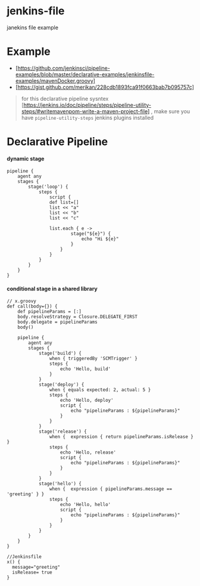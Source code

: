 # jenkins-file
janekins file example

# Example 
  * [https://github.com/jenkinsci/pipeline-examples/blob/master/declarative-examples/jenkinsfile-examples/mavenDocker.groovy]
  * [https://gist.github.com/merikan/228cdb1893fca91f0663bab7b095757c]

> for this declarative pipeline sysntex [https://jenkins.io/doc/pipeline/steps/pipeline-utility-steps/#writemavenpom-write-a-maven-project-file] , make sure you have ```pipeline-utility-steps``` jenkins plugins installed

# Declarative Pipeline
#### dynamic stage
```
pipeline {
    agent any
    stages {
        stage('loop') {
            steps {
                script {
                def list=[]
                list << "a"
                list << "b"
                list << "c"
                
                list.each { e -> 
                        stage("${e}") {
                            echo "Hi ${e}"
                        }
                    }
                }
            }
        }
    }
}
```
#### conditional stage in a shared library
```
// x.groovy
def call(body={}) {
    def pipelineParams = [:]
    body.resolveStrategy = Closure.DELEGATE_FIRST
    body.delegate = pipelineParams
    body()

    pipeline {
        agent any
        stages {
            stage('build') {
                when { triggeredBy 'SCMTrigger' }
                steps {
                    echo 'Hello, build'
                }
            }
            stage('deploy') {
                when { equals expected: 2, actual: 5 }
                steps {
                    echo 'Hello, deploy'
                    script {
                        echo "pipelineParams : ${pipelineParams}"
                    }
                }
            }
            stage('release') {
                when {  expression { return pipelineParams.isRelease } }
                steps {
                    echo 'Hello, release'
                    script {
                        echo "pipelineParams : ${pipelineParams}"
                    }
                }
            }
            stage('hello') {
                when {  expression { pipelineParams.message == 'greeting' } }
                steps {
                    echo 'Hello, hello'
                    script {
                        echo "pipelineParams : ${pipelineParams}"
                    }
                }
            }
        }
    }
}

//Jenkinsfile
x() {
  message="greeting"
  isRelease= true
}
```
